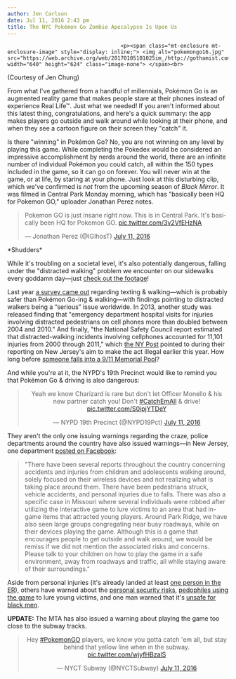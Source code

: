 ```yaml
---
author: Jen Carlson
date: Jul 11, 2016 2:43 pm
title: The NYC Pokémon Go Zombie Apocalypse Is Upon Us
---
```


	
										<p><span class="mt-enclosure mt-enclosure-image" style="display: inline;"> <img alt="pokemongo16.jpg" src="https://web.archive.org/web/20170105101025im_/http://gothamist.com/attachments/arts_jen/pokemongo16.jpg" width="640" height="624" class="image-none"> </span><br>
<span class="photo_caption">(Courtesy of Jen Chung)</span></p>

<p>From what I&apos;ve gathered from a handful of millennials, Pok&#xE9;mon Go is an augmented reality game that makes people stare at their phones instead of experience Real Life&#x2122;. Just what we needed! If you aren&apos;t informed about this latest thing, congratulations, and here&apos;s a quick summary: the app makes players go outside and walk around while looking at their phone, and when they see a cartoon figure on their screen they &quot;catch&quot; it. </p>

<p>Is there &quot;winning&quot; in Pok&#xE9;mon Go? No, you are not winning on any level by playing this game. While completing the Pokedex would be considered an impressive accomplishment by nerds around the world, there are an infinite number of individual Pok&#xE9;mon you could catch, all within the 150 types included in the game, so it can go on forever. You will never win at the game, or at life, by staring at your phone. Just look at this disturbing clip, which we&apos;ve confirmed is <em>not</em> from the upcoming season of <em>Black Mirror</em>. It was filmed in Central Park Monday morning, which has &quot;basically been HQ for Pokemon GO,&quot; uploader Jonathan Perez notes.</p>

<blockquote class="twitter-video" data-lang="en"><p lang="en" dir="ltr">Pokemon GO is just insane right now. This is in Central Park. It&apos;s basically been HQ for Pokemon GO. <a href="https://web.archive.org/web/20170105101025/https://t.co/3v2VfEHzNA">pic.twitter.com/3v2VfEHzNA</a></p>&#x2014; Jonathan Perez (@IGIhosT) <a href="https://web.archive.org/web/20170105101025/https://twitter.com/IGIhosT/status/752357024156028928">July 11, 2016</a></blockquote>
<script async src="//web.archive.org/web/20170105101025js_/http://platform.twitter.com/widgets.js" charset="utf-8"></script>

<p>*Shudders*</p>

<p>While it&apos;s troubling on a societal level, it&apos;s also potentially dangerous, falling under the &quot;distracted walking&quot; problem we encounter on our sidewalks every goddamn day&#x2014;just <a href="https://web.archive.org/web/20170105101025/http://gothamist.com/2012/03/22/texting_zombies.php">check out the footage</a>! </p>

<p>Last year <a href="https://web.archive.org/web/20170105101025/http://gothamist.com/2015/12/07/distracted_walking_injuries.php">a survey came out</a> regarding texting &amp; walking&#x2014;which is probably safer than Pok&#xE9;mon Go-ing &amp; walking&#x2014;with findings pointing to distracted walkers being a &#x201C;serious&#x201D; issue worldwide. In 2013, another study was released finding that &quot;emergency department hospital visits for injuries involving distracted pedestrians on cell phones more than doubled between 2004 and 2010.&quot; And finally, &quot;the National Safety Council report estimated that distracted-walking incidents involving cellphones accounted for 11,101 injuries from 2000 through 2011,&quot; which <a href="https://web.archive.org/web/20170105101025/http://nypost.com/2016/03/26/it-could-soon-be-illegal-to-text-while-walking-in-new-jersey/">the NY Post</a> pointed to during their reporting on New Jersey&apos;s aim to make the act illegal earlier this year. How long before <a href="https://web.archive.org/web/20170105101025/http://gothamist.com/2016/07/11/pokemon_gfy.php#photo-1">someone falls into a 9/11 Memorial Pool</a>?</p>

<p>And while you&apos;re at it, the NYPD&apos;s 19th Precinct would like to remind you that Pok&#xE9;mon Go &amp; driving is also dangerous:</p>

<center><blockquote class="twitter-tweet" data-lang="en"><p lang="en" dir="ltr">Yeah we know Charizard is rare but don&apos;t let Officer Monello &amp; his new partner catch you! Don&apos;t <a href="https://web.archive.org/web/20170105101025/https://twitter.com/hashtag/CatchEmAll?src=hash">#CatchEmAll</a> &amp; drive! <a href="https://web.archive.org/web/20170105101025/https://t.co/S0ipjYTDeY">pic.twitter.com/S0ipjYTDeY</a></p>&#x2014; NYPD 19th Precinct (@NYPD19Pct) <a href="https://web.archive.org/web/20170105101025/https://twitter.com/NYPD19Pct/status/752530728588603392">July 11, 2016</a></blockquote>
<script async src="//web.archive.org/web/20170105101025js_/http://platform.twitter.com/widgets.js" charset="utf-8"></script></center>

<p>They aren&apos;t the only one issuing warnings regarding the craze, police departments around the country have also issued warnings&#x2014;in New Jersey, one department <a href="https://web.archive.org/web/20170105101025/https://www.facebook.com/ParkRidgePolice/photos/a.475718772460996.112920.354910934541781/1201679829864883/?type=3&amp;theater">posted on Facebook</a>: </p><blockquote>&quot;There have been several reports throughout the country concerning accidents and injuries from children and adolescents walking around, solely focused on their wireless devices and not realizing what is taking place around them. There have been pedestrians struck, vehicle accidents, and personal injuries due to falls. There was also a specific case in Missouri where several individuals were robbed after utilizing the interactive game to lure victims to an area that had in-game items that attracted young players. Around Park Ridge, we have also seen large groups congregating near busy roadways, while on their devices playing the game. Although this is a game that encourages people to get outside and walk around, we would be remiss if we did not mention the associated risks and concerns. Please talk to your children on how to play the game in a safe environment, away from roadways and traffic, all while staying aware of their surroundings.&quot;</blockquote>Aside from personal injuries (it&apos;s already landed at least <a href="https://web.archive.org/web/20170105101025/https://www.reddit.com/r/pokemongo/comments/4rq9bs/pokemon_go_put_me_in_the_er_last_night/">one person in the ER</a>), others have warned about the <a href="https://web.archive.org/web/20170105101025/http://adamreeve.tumblr.com/post/147120922009/pokemon-go-is-a-huge-security-risk">personal security risks</a>, <a href="https://web.archive.org/web/20170105101025/http://www.dailymail.co.uk/news/article-3684228/Is-world-s-dangerous-game-terrifying-Pokemon-app-craze-killed-one-person-make-children-easy-prey-PAEDOPHILES-s-coming-Britain-soon.html">pedophiles using the game</a> to lure young victims, and one man warned that it&apos;s <a href="https://web.archive.org/web/20170105101025/https://medium.com/mobile-lifestyle/warning-pokemon-go-is-a-death-sentence-if-you-are-a-black-man-acacb4bdae7f#.co13tto2l">unsafe for black men</a>.<p></p>

<p><strong>UPDATE:</strong> The MTA has also issued a warning about playing the game too close to the subway tracks. </p>

<center><blockquote class="twitter-tweet" data-lang="en"><p lang="en" dir="ltr">Hey <a href="https://web.archive.org/web/20170105101025/https://twitter.com/hashtag/PokemonGO?src=hash">#PokemonGO</a> players, we know you gotta catch &apos;em all, but stay behind that yellow line when in the subway. <a href="https://web.archive.org/web/20170105101025/https://t.co/wjyfHBzalS">pic.twitter.com/wjyfHBzalS</a></p>&#x2014; NYCT Subway (@NYCTSubway) <a href="https://web.archive.org/web/20170105101025/https://twitter.com/NYCTSubway/status/752608535368769536">July 11, 2016</a></blockquote>
<script async src="//web.archive.org/web/20170105101025js_/http://platform.twitter.com/widgets.js" charset="utf-8"></script></center>					
										
									
				